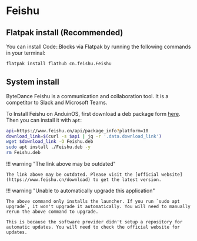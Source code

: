 # Feishu

## Flatpak install (Recommended)

You can install Code::Blocks via Flatpak by running the following commands in your terminal:

```bash
flatpak install flathub cn.feishu.Feishu
```

## System install

ByteDance Feishu is a communication and collaboration tool. It is a competitor to Slack and Microsoft Teams.

To Install Feishu on AnduinOS, first download a deb package form [here](https://www.feishu.cn/download). Then you can install it with `apt`:

```bash
api=https://www.feishu.cn/api/package_info?platform=10
download_link=$(curl -s $api | jq -r '.data.download_link')
wget $download_link -O Feishu.deb
sudo apt install ./Feishu.deb -y
rm Feishu.deb
```

!!! warning "The link above may be outdated"

    The link above may be outdated. Please visit the [official website](https://www.feishu.cn/download) to get the latest version.

!!! warning "Unable to automatically upgrade this application"

    The above command only installs the launcher. If you run `sudo apt upgrade`, it won't upgrade it automatically. You will need to manually rerun the above command to upgrade.

    This is because the software provider didn't setup a repository for automatic updates. You will need to check the official website for updates.
